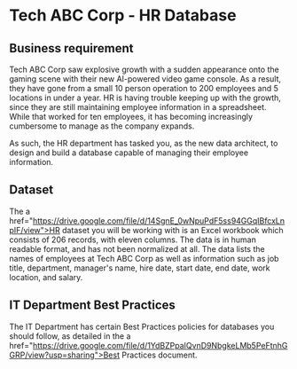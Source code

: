 # Tech ABC Corp - HR Database
## Business requirement
Tech ABC Corp saw explosive growth with a sudden appearance onto the gaming scene with their new AI-powered video game console. As a result, they have gone from a small 10 person operation to 200 employees and 5 locations in under a year. HR is having trouble keeping up with the growth, since they are still maintaining employee information in a spreadsheet. While that worked for ten employees, it has becoming increasingly cumbersome to manage as the company expands.

As such, the HR department has tasked you, as the new data architect, to design and build a database capable of managing their employee information.

## Dataset
The a href="https://drive.google.com/file/d/14SgnE_0wNpuPdF5ss94GGqIBfcxLnpIF/view">HR dataset</a> you will be working with is an Excel workbook which consists of 206 records, with eleven columns. The data is in human readable format, and has not been normalized at all. The data lists the names of employees at Tech ABC Corp as well as information such as job title, department, manager's name, hire date, start date, end date, work location, and salary.

## IT Department Best Practices
The IT Department has certain Best Practices policies for databases you should follow, as detailed in the a href="https://drive.google.com/file/d/1YdBZPpaIQvnD9NbgkeLMb5PeFtnhGGRP/view?usp=sharing">Best Practices document</a>.